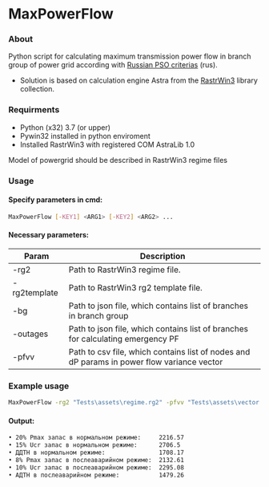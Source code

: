# MaxPowerFlow

### About

Python script for calculating maximum transmission power flow in branch group of power grid according with [Russian PSO criterias](https://www.so-ups.ru/fileadmin/files/laws/standards/st_max_power_rules_004-2020.pdf) (rus).

* Solution is based on calculation engine Astra from the [RastrWin3](https://www.rastrwin.ru/) library collection.

### Requirments

* Python (x32) 3.7 (or upper)
* Pywin32 installed in python enviroment
* Installed RastrWin3 with registered COM AstraLib 1.0

Model of powergrid should be described in RastrWin3 regime files

### Usage

#### Specify parameters in cmd:

```sh
MaxPowerFlow [-KEY1] <ARG1> [-KEY2] <ARG2> ...
```
#### Necessary parameters:
| Param | Description |
| ------ | ------ |
| -rg2 | Path to RastrWin3 regime file. |
| -rg2template | Path to RastrWin3 rg2 template file. |
| -bg | Path to json file, which contains list of branches in branch group |
| -outages | Path to json file, which contains list of branches for calculating emergency PF |
| -pfvv | Path to csv file, which contains list of nodes and dP params in power flow variance vector |


### Example usage
```sh
MaxPowerFlow -rg2 "Tests\assets\regime.rg2" -pfvv "Tests\assets\vector.csv" -rg2template "src\assets\rastr_templates\режим.rg2" -bg "Tests\assets\flowgate.json" -outages "Tests\assets\faults.json" 
```
#### Output:
```sh
• 20% Pmax запас в нормальном режиме:     2216.57
• 15% Ucr запас в нормальном режиме:      2706.5
• ДДТН в нормальном режиме:               1708.17
• 8% Pmax запас в послеаварийном режиме:  2132.61
• 10% Ucr запас в послеаварийном режиме:  2295.08
• АДТН в послеаварийном режиме:	          1479.26
```
